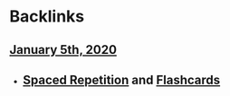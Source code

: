 
# Backlinks
## [January 5th, 2020](<January 5th, 2020.md>)
- ## [Spaced Repetition](<Spaced Repetition.md>) and [Flashcards](<Flashcards.md>)

